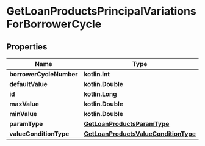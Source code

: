 
# GetLoanProductsPrincipalVariationsForBorrowerCycle

## Properties
| Name | Type | Description | Notes |
| ------------ | ------------- | ------------- | ------------- |
| **borrowerCycleNumber** | **kotlin.Int** |  |  [optional] |
| **defaultValue** | **kotlin.Double** |  |  [optional] |
| **id** | **kotlin.Long** |  |  [optional] |
| **maxValue** | **kotlin.Double** |  |  [optional] |
| **minValue** | **kotlin.Double** |  |  [optional] |
| **paramType** | [**GetLoanProductsParamType**](GetLoanProductsParamType.md) |  |  [optional] |
| **valueConditionType** | [**GetLoanProductsValueConditionType**](GetLoanProductsValueConditionType.md) |  |  [optional] |



